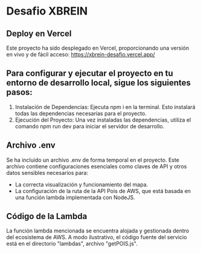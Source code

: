 # Desafio XBREIN

## Deploy en Vercel
Este proyecto ha sido desplegado en Vercel, proporcionando una versión en vivo y de fácil acceso: https://xbrein-desafio.vercel.app/

## Para configurar y ejecutar el proyecto en tu entorno de desarrollo local, sigue los siguientes pasos:
1. Instalación de Dependencias: Ejecuta npm i en la terminal. Esto instalará todas las dependencias necesarias para el proyecto.
2. Ejecución del Proyecto: Una vez instaladas las dependencias, utiliza el comando npm run dev para iniciar el servidor de desarrollo.

## Archivo .env
Se ha incluido un archivo .env de forma temporal en el proyecto. Este archivo contiene configuraciones esenciales como claves de API y otros datos sensibles necesarios para:
- La correcta visualización y funcionamiento del mapa.
- La configuración de la ruta de la API Pois de AWS, que está basada en una función lambda implementada con NodeJS.

## Código de la Lambda
La función lambda mencionada se encuentra alojada y gestionada dentro del ecosistema de AWS. A modo ilustrativo, el código fuente del servicio está en el directorio "lambdas", archivo "getPOIS.js".
